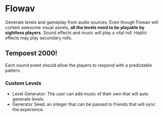 # Flowav
Generate levels and gameplay from audio sources. Even though Flowav will contain awesome visual assets, **all the levels need to be playable by sightless players**. Sound effects and music will play a vital roll. Haptic effects may play secondary rolls.

## Tempoest 2000!
Each sound event should allow the players to respond with a predictable pattern.

### Custom Levels
- Level Generator: The user can add music of their own that will auto generate levels.
- Generator Seed: an integer that can be passed to friends that will sync the experience.
